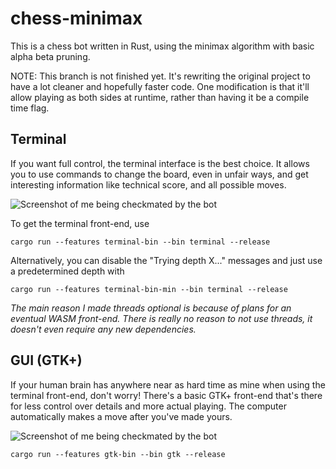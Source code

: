 # chess-minimax

This is a chess bot written in Rust, using the minimax algorithm with basic
alpha beta pruning.

NOTE: This branch is not finished yet. It's rewriting the original project to
have a lot cleaner and hopefully faster code. One modification is that it'll
allow playing as both sides at runtime, rather than having it be a compile time
flag.

## Terminal

If you want full control, the terminal interface is the best choice. It allows
you to use commands to change the board, even in unfair ways, and get
interesting information like technical score, and all possible moves.

![Screenshot of me being checkmated by the bot](https://i.imgur.com/SKfsQm3.png)

To get the terminal front-end, use

```
cargo run --features terminal-bin --bin terminal --release
```

Alternatively, you can disable the "Trying depth X..." messages and just use a
predetermined depth with

```
cargo run --features terminal-bin-min --bin terminal --release
```

*The main reason I made threads optional is because of plans for an eventual
WASM front-end. There is really no reason to not use threads, it doesn't even
require any new dependencies.*

## GUI (GTK+)

If your human brain has anywhere near as hard time as mine when using the
terminal front-end, don't worry! There's a basic GTK+ front-end that's there
for less control over details and more actual playing. The computer
automatically makes a move after you've made yours.

![Screenshot of me being checkmated by the bot](https://i.imgur.com/0itxWJY.png)

```
cargo run --features gtk-bin --bin gtk --release
```
